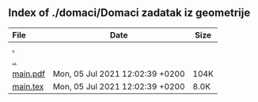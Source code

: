 ## Index of ./domaci/Domaci zadatak iz geometrije

File | Date | Size
:--- | --- | ---
[.](.) | |
[..](..) | |
[main.pdf](main.pdf) | Mon, 05 Jul 2021 12:02:39 +0200 | 104K
[main.tex](main.tex) | Mon, 05 Jul 2021 12:02:39 +0200 | 8.0K
